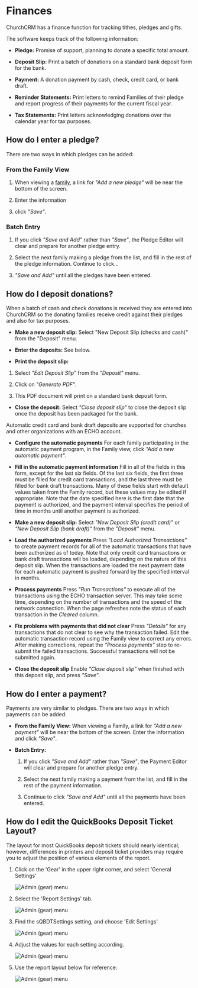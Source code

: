 # Finances

ChurchCRM has a finance function for tracking tithes, pledges and gifts.

The software keeps track of the following information:

*   **Pledge:** Promise of support, planning to donate a specific total amount.

*   **Deposit Slip:** Print a batch of donations on a standard bank deposit form for the bank.

*   **Payment:** A donation payment by cash, check, credit card, or bank draft.

*   **Reminder Statements:** Print letters to remind Families of their pledge and report progress of their payments for the current fiscal year.

*   **Tax Statements:** Print letters acknowledging donations over the calendar year for tax purposes.

## How do I enter a pledge?

There are two ways in which pledges can be added:

### From the Family View

1. When viewing a [family](families.md), a link for _"Add a new pledge"_ will be near the bottom of the screen.

2. Enter the information

3. click _"Save"_.

### Batch Entry

1. If you click _"Save and Add"_ rather than _"Save"_, the Pledge Editor will clear and prepare for another pledge entry.  

2. Select the next family making a pledge from the list, and fill in the rest of the pledge information.  Continue to click...

3. _"Save and Add"_ until all the pledges have been entered.

## How do I deposit donations?

When a batch of cash and check donations is received they are entered into ChurchCRM so the donating families receive credit against their pledges and also for tax purposes.

*   **Make a new deposit slip:** Select "New Deposit Slip (checks and cash)"  from the "Deposit" menu.

*   **Enter the deposits:** See below.

*   **Print the deposit slip:**
  1. Select _"Edit Deposit Slip"_ from the _"Deposit"_ menu.  

  2. Click on _"Generate PDF"_.  

  3. This PDF document will print on a standard bank deposit form.

* **Close the deposit:**
Select _"Close deposit slip"_ to close the deposit slip once the deposit has been packaged for the bank.

Automatic credit card and bank draft deposits are supported for churches and other organizations with an ECHO account.

* **Configure the automatic payments** For each family participating in the automatic payment program, in the Family view, click _"Add a new automatic payment"_.

* **Fill in the automatic payment information** Fill in all of the fields
in this form, except for the last six fields.  Of the last six fields, the first three must be filled for credit card transactions, and the last three must be filled for bank draft transactions.  Many of these fields start with default values taken from the Family record, but these values may be edited if appropriate.  Note that the date specified here is the first date that the payment is authorized, and the payment interval specifies the period of time in months until another payment is authorized.

* **Make a new deposit slip:** Select _"New Deposit Slip (credit card)"_ or _"New Deposit Slip (bank draft)"_ from the _"Deposit"_ menu.

* **Load the authorized payments** Press _"Load Authorized Transactions"_ to create payment records for all of the automatic transactions that have been authorized as of today.  Note that only credit card transactions or bank draft transactions will be loaded, depending on the nature of this deposit slip.  When the transactions are loaded the next payment date for each automatic payment is pushed forward by the specified interval in months.

* **Process payments** Press _"Run Transactions"_ to execute all of the transactions using the ECHO transaction server.  This may take some time, depending on the number of transactions and the speed of the network connection.  When the page refreshes note the status of each transaction in the _Cleared_ column.

* **Fix problems with payments that did not clear** Press _"Details"_ for any transactions that do not clear to see why the transaction failed.  Edit the automatic transaction record using the Family view to correct any errors.  After making corrections, repeat the _"Process payments"_ step to re-submit the failed transactions. Successful transactions will not be submitted again.

* **Close the deposit slip** Enable _"Close deposit slip"_ when finished  with this deposit slip, and press _"Save"_.

## How do I enter a payment?

Payments are very similar to pledges.  There are two ways in which payments can be added:

* **From the Family View:** When viewing a Family, a link for _"Add a new payment"_ will be near the bottom of the screen. Enter the information and click _"Save"_.

* **Batch Entry:**
  1. If you click _"Save and Add"_ rather than _"Save"_, the Payment Editor will clear and prepare for another pledge entry.  

  2. Select the next family making a payment from the list, and fill in the rest of the payment information.

  3. Continue to click _"Save and Add"_ until all the payments have been entered.

## How do I edit the QuickBooks Deposit Ticket Layout?

  The layout for most QuickBooks deposit tickets should nearly identical; however, differences in printers and deposit ticket providers may require you to adjust the position of various elements of the report.

  1. Click on the 'Gear' in the upper right corner, and select 'General Settings'

      ![Admin (gear) menu](images/gear_menu.png)

  2. Select the 'Report Settings' tab.

      ![Admin (gear) menu](images/report_settings.png)

  3. Find the sQBDTSettings setting, and choose 'Edit Settings'

      ![Admin (gear) menu](images/sQBDTSettings.png)

  4. Adjust the values for each setting according.

      ![Admin (gear) menu](images/sQBDTSettings2.png)

  5. Use the report layout below for reference:

      ![Admin (gear) menu](images/qbdt.png)